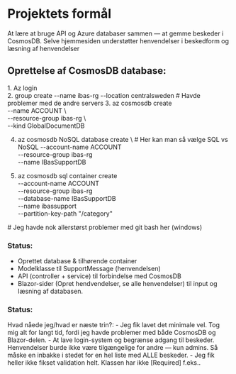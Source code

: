 <h1>Projektets formål</h1>

<p>
  At lære at bruge API og Azure databaser sammen — at gemme beskeder i CosmosDB. Selve hjemmesiden understøtter henvendelser i beskedform og læsning af henvendelser
</p>

<h2>Oprettelse af CosmosDB database:</h2>

<p> 
1. Az login <br>
2. group create --name ibas-rg --location centralsweden # Havde problemer med de andre servers
3. az cosmosdb create <br>
  --name ACCOUNT \<br>
  --resource-group ibas-rg \<br>
  --kind GlobalDocumentDB

4. az cosmosdb NoSQL database create \ # Her kan man så vælge SQL vs NoSQL
  --account-name ACCOUNT \
  --resource-group ibas-rg \
  --name IBasSupportDB

5. az cosmosdb sql container create \
  --account-name ACCOUNT \
  --resource-group ibas-rg \
  --database-name IBasSupportDB \
  --name ibassupport \
  --partition-key-path "/category"
</p>
   <p># Jeg havde nok allerstørst problemer med git bash her (windows)</p>


<h3>Status:</h3>

- Oprettet database & tilhørende container
- Modelklasse til SupportMessage (henvendelsen)
- API (controller + service) til forbindelse med CosmosDB
- Blazor-sider (Opret hendvendelser, se alle henvendelser) til input og læsning af databasen.

<h3>Status:</h3>
Hvad nåede jeg/hvad er næste trin?:
- Jeg fik lavet det minimale vel. Tog mig alt for langt tid, fordi jeg havde problemer med både CosmosDB og Blazor-delen.
- At lave login-system og begrænse adgang til beskeder. Henvendelser burde ikke være tilgængelige for andre — kun admins. Så måske en inbakke i stedet for en hel liste med ALLE beskeder.
- Jeg fik heller ikke fikset validation helt. Klassen har ikke [Required] f.eks..
